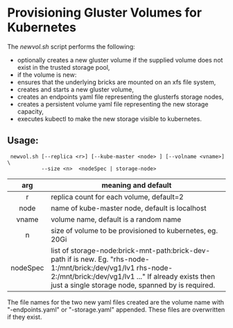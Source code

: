 # Provisioning Gluster Volumes for Kubernetes

The *newvol.sh* script performs the following:

* optionally creates a new gluster volume if the supplied volume does not exist
in the trusted storage pool,
* if the volume is new:
 * ensures that the underlying bricks are mounted on an xfs file system,
 * creates and starts a new gluster volume,
* creates an endpoints  yaml file representing the glusterfs storage nodes,
* creates a persistent volume yaml file representing the new storage capacity,
* executes kubectl to make the new storage visible to kubernetes.

## Usage:

```
 newvol.sh [--replica <r>] [--kube-master <node> ] [--volname <vname>] \
           --size <n>  <nodeSpec | storage-node>

```
  arg | meaning and default
  :-: | ------------------
  r | replica count for each volume, default=2
  node | name of kube-master node, default is localhost
  vname | volume name, default is a random name
  n | size of volume to be provisioned to kubernetes, eg. 20Gi
  nodeSpec | list of storage-node:brick-mnt-path:brick-dev-path if <vname> is new. Eg. "rhs-node-1:/mnt/brick:/dev/vg1/lv1 rhs-node-2:/mnt/brick:/dev/vg1/lv1 ..." If <vname> already exists then just a single storage node, spanned by <vname> is required.

The file names for the two new yaml files created are the volume name with "-endpoints.yaml" or "-storage.yaml" appended. These files are overwritten if they exist.
